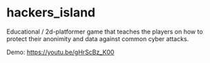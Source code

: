 # hackers_island

Educational / 2d-platformer game that teaches the players on how to protect their anonimity and data against common cyber attacks.

Demo: https://youtu.be/gHrScBz_K00

